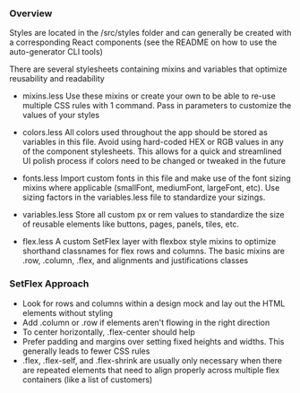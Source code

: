 ### Overview

Styles are located in the /src/styles folder and can generally be created with a corresponding React components (see the README on how to use the auto-generator CLI tools)

There are several stylesheets containing mixins and variables that optimize reusability and readability

- mixins.less
Use these mixins or create your own to be able to re-use multiple CSS rules with 1 command. Pass in parameters to customize the values of your styles

- colors.less
All colors used throughout the app should be stored as variables in this file. Avoid using hard-coded HEX or RGB values in any of the component stylesheets. This allows for a quick and streamlined UI polish process if colors need to be changed or tweaked in the future

- fonts.less
Import custom fonts in this file and make use of the font sizing mixins where applicable (smallFont, mediumFont, largeFont, etc). Use sizing factors in the variables.less file to standardize your sizings.

- variables.less
Store all custom px or rem values to standardize the size of reusable elements like buttons, pages, panels, tiles, etc.

- flex.less
A custom SetFlex layer with flexbox style mixins to optimize shorthand classnames for flex rows and columns. The basic mixins are .row, .column, .flex, and alignments and justifications classes

### SetFlex Approach

- Look for rows and columns within a design mock and lay out the HTML elements without styling
- Add .column or .row if elements aren't flowing in the right direction
- To center horizontally, .flex-center should help
- Prefer padding and margins over setting fixed heights and widths. This generally leads to fewer CSS rules
- .flex, .flex-self, and .flex-shrink are usually only necessary when there are repeated elements that need to align properly across multiple flex containers (like a list of customers)